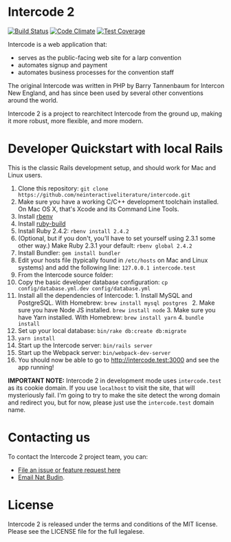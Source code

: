 # Intercode 2

[![Build Status](https://travis-ci.org/neinteractiveliterature/intercode.svg?branch=master)](https://travis-ci.org/neinteractiveliterature/intercode)
[![Code Climate](https://codeclimate.com/github/neinteractiveliterature/intercode/badges/gpa.svg)](https://codeclimate.com/github/neinteractiveliterature/intercode)
[![Test Coverage](https://codeclimate.com/github/neinteractiveliterature/intercode/badges/coverage.svg)](https://codeclimate.com/github/neinteractiveliterature/intercode/coverage)

Intercode is a web application that:

* serves as the public-facing web site for a larp convention
* automates signup and payment
* automates business processes for the convention staff

The original Intercode was written in PHP by Barry Tannenbaum for Intercon New England, and has since been used by several other conventions around the world.

Intercode 2 is a project to rearchitect Intercode from the ground up, making it more robust, more flexible, and more modern.

# Developer Quickstart with local Rails

This is the classic Rails development setup, and should work for Mac and Linux users.

1. Clone this repository: `git clone https://github.com/neinteractiveliterature/intercode.git`
2. Make sure you have a working C/C++ development toolchain installed.  On Mac OS X, that's Xcode and its Command Line Tools.
3. Install [rbenv](https://github.com/sstephenson/rbenv#readme)
4. Install [ruby-build](https://github.com/sstephenson/ruby-build#readme)
5. Install Ruby 2.4.2: `rbenv install 2.4.2`
6. (Optional, but if you don't, you'll have to set yourself using 2.3.1 some other way.) Make Ruby 2.3.1 your default: `rbenv global 2.4.2`
7. Install Bundler: `gem install bundler`
8. Edit your hosts file (typically found in `/etc/hosts` on Mac and Linux systems) and add the following line: `127.0.0.1 intercode.test`
9. From the Intercode source folder:
  1. Copy the basic developer database configuration: `cp config/database.yml.dev config/database.yml`
  2. Install all the dependencies of Intercode:
    1. Install MySQL and PostgreSQL. With Homebrew: `brew install mysql postgres `
    2. Make sure you have Node JS installed. `brew install node`
    3. Make sure you have Yarn installed. With Homebrew: `brew install yarn`
    4. `bundle install`
  3. Set up your local database: `bin/rake db:create db:migrate`
  4. `yarn install`
  5. Start up the Intercode server: `bin/rails server`
  6. Start up the Webpack server: `bin/webpack-dev-server`
10. You should now be able to go to http://intercode.test:3000 and see the app running!

**IMPORTANT NOTE:** Intercode 2 in development mode uses `intercode.test` as its cookie domain.  If you use `localhost` to visit the site, that will mysteriously fail.  I'm going to try to make the site detect the wrong domain and redirect you, but for now, please just use the `intercode.test` domain name.

# Contacting us

To contact the Intercode 2 project team, you can:

* [File an issue or feature request here](https://github.com/neinteractiveliterature/issues)
* [Email Nat Budin](mailto:natbudin@gmail.com).

# License

Intercode 2 is released under the terms and conditions of the MIT license.  Please see the LICENSE file for the full legalese.
